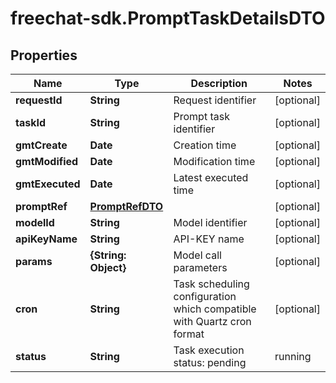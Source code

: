 # freechat-sdk.PromptTaskDetailsDTO

## Properties

Name | Type | Description | Notes
------------ | ------------- | ------------- | -------------
**requestId** | **String** | Request identifier | [optional] 
**taskId** | **String** | Prompt task identifier | [optional] 
**gmtCreate** | **Date** | Creation time | [optional] 
**gmtModified** | **Date** | Modification time | [optional] 
**gmtExecuted** | **Date** | Latest executed time | [optional] 
**promptRef** | [**PromptRefDTO**](PromptRefDTO.md) |  | [optional] 
**modelId** | **String** | Model identifier | [optional] 
**apiKeyName** | **String** | API-KEY name | [optional] 
**params** | **{String: Object}** | Model call parameters | [optional] 
**cron** | **String** | Task scheduling configuration which compatible with Quartz cron format | [optional] 
**status** | **String** | Task execution status: pending | running | succeeded | failed | [optional] 


